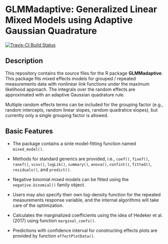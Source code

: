 GLMMadaptive: Generalized Linear Mixed Models using Adaptive Gaussian Quadrature
================
[![Travis-CI Build Status](https://travis-ci.org/drizopoulos/GLMMadaptive.svg?branch=master)](https://travis-ci.org/drizopoulos/GLMMadaptive)

Description
------------

This repository contains the source files for the R package <strong>GLMMadaptive</strong>. 
This package fits mixed effects models for grouped / repeated measurements data with 
nonlinear link functions under the maximum likelihood approach. The integrals over the 
random effects are approximated with an adaptive Gaussian quadrature rule.

Multiple random effects terms can be included for the grouping factor (e.g., random 
intercepts, random linear slopes, random quadratice slopes), but currently only a single
grouping factor is allowed.

Basic Features
------------

- The package contains a sinle model-fitting function named `mixed_model()`.

- Methods for standard generics are provided, i.e., `coef()`, `fixef()`, `ranef()`, 
`vcov()`, `logLik()`, `summary()`, `anova()`, `confint()`, `fitted()`, `residuals()`, 
and `predict()`.

- Negative binomial mixed models can be fitted using the `negative.binomial()` family object.

- Users may also specify their own log-density function for the repeated measurements 
response variable, and the internal algorithms will take care of the optimization.

- Calculates the marginalized coefficients using the idea of Hedeker et al. (2017) using 
function `marginal_coefs()`.

- Predictions with confidence interval for constructing effects plots are provided by 
function `effectPlotData()`.
